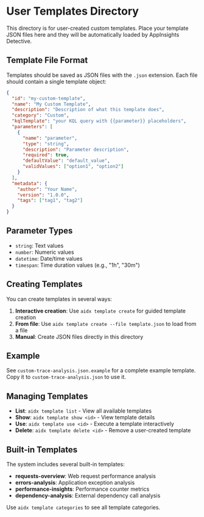 # User Templates Directory

This directory is for user-created custom templates. Place your template JSON files here and they will be automatically loaded by AppInsights Detective.

## Template File Format

Templates should be saved as JSON files with the `.json` extension. Each file should contain a single template object:

```json
{
  "id": "my-custom-template",
  "name": "My Custom Template",
  "description": "Description of what this template does",
  "category": "Custom",
  "kqlTemplate": "your KQL query with {{parameter}} placeholders",
  "parameters": [
    {
      "name": "parameter",
      "type": "string",
      "description": "Parameter description",
      "required": true,
      "defaultValue": "default_value",
      "validValues": ["option1", "option2"]
    }
  ],
  "metadata": {
    "author": "Your Name",
    "version": "1.0.0",
    "tags": ["tag1", "tag2"]
  }
}
```

## Parameter Types

- `string`: Text values
- `number`: Numeric values
- `datetime`: Date/time values
- `timespan`: Time duration values (e.g., "1h", "30m")

## Creating Templates

You can create templates in several ways:

1. **Interactive creation**: Use `aidx template create` for guided template creation
2. **From file**: Use `aidx template create --file template.json` to load from a file
3. **Manual**: Create JSON files directly in this directory

## Example

See `custom-trace-analysis.json.example` for a complete example template. Copy it to `custom-trace-analysis.json` to use it.

## Managing Templates

- **List**: `aidx template list` - View all available templates
- **Show**: `aidx template show <id>` - View template details
- **Use**: `aidx template use <id>` - Execute a template interactively
- **Delete**: `aidx template delete <id>` - Remove a user-created template

## Built-in Templates

The system includes several built-in templates:
- **requests-overview**: Web request performance analysis
- **errors-analysis**: Application exception analysis  
- **performance-insights**: Performance counter metrics
- **dependency-analysis**: External dependency call analysis

Use `aidx template categories` to see all template categories.